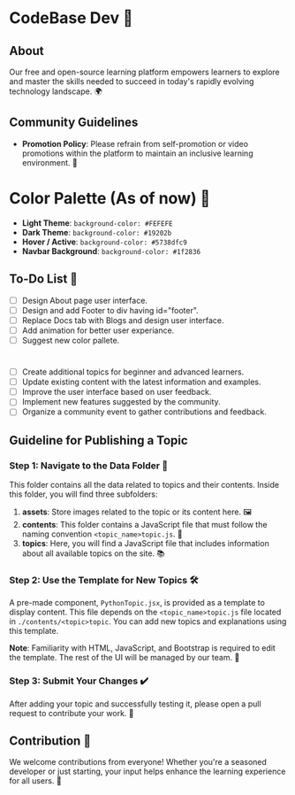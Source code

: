 # CodeBase Dev 🚀

## About
Our free and open-source learning platform empowers learners to explore and master the skills needed to succeed in today's rapidly evolving technology landscape. 🌍

## Community Guidelines
- **Promotion Policy**: Please refrain from self-promotion or video promotions within the platform to maintain an inclusive learning environment. 🤝

# Color Palette (As of now) 🎨

- **Light Theme**: `background-color: #FEFEFE`
- **Dark Theme**: `background-color: #19202b`
- **Hover / Active**: `background-color: #5738dfc9`
- **Navbar Background**: `background-color: #1f2836`


## To-Do List 📝
- [ ] Design About page user interface.
- [ ] Design and add Footer to div having id="footer".
- [ ] Replace Docs tab with Blogs and design user interface.
- [ ] Add animation for better user experiance.
- [ ] Suggest new color pallete.
#
- [ ] Create additional topics for beginner and advanced learners.
- [ ] Update existing content with the latest information and examples.
- [ ] Improve the user interface based on user feedback.
- [ ] Implement new features suggested by the community.
- [ ] Organize a community event to gather contributions and feedback.

## Guideline for Publishing a Topic

### Step 1: Navigate to the Data Folder 📁
This folder contains all the data related to topics and their contents. Inside this folder, you will find three subfolders:

1. **assets**: Store images related to the topic or its content here. 🖼️
2. **contents**: This folder contains a JavaScript file that must follow the naming convention `<topic_name>topic.js`. 📄
3. **topics**: Here, you will find a JavaScript file that includes information about all available topics on the site. 📚

### Step 2: Use the Template for New Topics 🛠️
A pre-made component, `PythonTopic.jsx`, is provided as a template to display content. This file depends on the `<topic_name>topic.js` file located in `./contents/<topic>topic`. You can add new topics and explanations using this template. 

**Note**: Familiarity with HTML, JavaScript, and Bootstrap is required to edit the template. The rest of the UI will be managed by our team. 🎨

### Step 3: Submit Your Changes ✔️
After adding your topic and successfully testing it, please open a pull request to contribute your work. 📝

## Contribution 🤗
We welcome contributions from everyone! Whether you're a seasoned developer or just starting, your input helps enhance the learning experience for all users. 🌟
